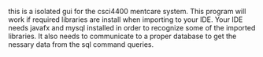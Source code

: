 this is a isolated gui for the csci4400 mentcare system. This program will work if required libraries are install when importing to your IDE. Your IDE needs javafx and mysql installed in order to recognize some of the imported libraries. It also needs to communicate to a proper database to get the nessary data from the sql command queries.
